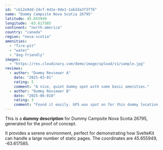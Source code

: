 ```yaml
---
id: "cb12e9dd-24cf-4d1e-9de1-1ab2da3f3f76"
name: "Dummy Campsite Nova Scotia 26795"
latitude: 45.655949
longitude: -63.617585
continent: "north-america"
country: "canada"
region: "nova-scotia"
amenities:
  - "fire-pit"
  - "water"
  - "dog-friendly"
images:
  - "https://res.cloudinary.com/demo/image/upload/v1/sample.jpg"
reviews:
  - author: "Dummy Reviewer A"
    date: "2025-03-01"
    rating: 5
    comment: "A nice, quiet dummy spot with some basic amenities."
  - author: "Dummy Reviewer B"
    date: "2025-06-010"
    rating: 3
    comment: "Found it easily. GPS was spot on for this dummy location."
---
```


This is a **dummy description** for Dummy Campsite Nova Scotia 26795, generated for the proof of concept.

It provides a serene environment, perfect for demonstrating how SvelteKit can handle a large number of static pages. The coordinates are 45.655949, -63.617585.
